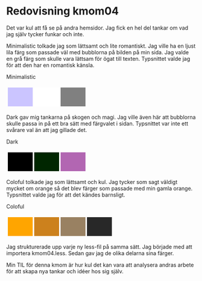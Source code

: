 ---
---
Redovisning kmom04
=========================

Det var kul att få se på andra hemsidor. Jag fick en hel del tankar om vad jag själv tycker funkar och inte.

Minimalistic tolkade jag som lättsamt och lite romantiskt. Jag ville ha en ljust lila färg som passade väl med bubblorna på bilden på min sida. Jag valde en grå färg som skulle vara lättsam för ögat till texten. Typsnittet valde jag för att den har en romantisk känsla.

Minimalistic
<table style="border-spacing: 4px; border-collapse: separate">
<tr>
<td style="height: 50px; width: 50px; background-color: #CBC5FF">
<td style="height: 50px; width: 50px; background-color: white">
<td style="height: 50px; width: 50px; background-color: gray">
</tr>
</table>

Dark gav mig tankarna på skogen och magi. Jag ville även här att bubblorna skulle passa in på ett bra sätt med färgvalet i sidan. Typsnittet var inte ett svårare val än att jag gillade det.

Dark
<table style="border-spacing: 4px; border-collapse: separate">
<tr>
<td style="height: 50px; width: 50px; background-color: black">
<td style="height: 50px; width: 50px; background-color: #002600">
<td style="height: 50px; width: 50px; background-color: #B266B2">
</tr>
</table>

Coloful tolkade jag som lättsamt och kul. Jag tycker som sagt väldigt mycket om orange så det blev färger som passade med min gamla orange. Typsnittet valde jag för att det kändes barnsligt.

Coloful
<table style="border-spacing: 4px; border-collapse: separate">
<tr>
<td style="height: 50px; width: 50px; background-color: #FFA500">
<td style="height: 50px; width: 50px; background-color: #CC811D">
<td style="height: 50px; width: 50px; background-color: #998162">
<td style="height: 50px; width: 50px; background-color: #282828">
</tr>
</table>

Jag strukturerade upp varje ny less-fil på samma sätt. Jag började med att importera kmom04.less. Sedan gav jag de olika delarna sina färger.

Min TIL för denna kmom är hur kul det kan vara att analysera andras arbete för att skapa nya tankar och idéer hos sig själv.
